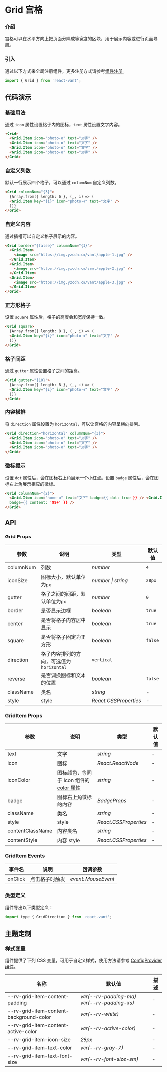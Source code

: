 # Grid 宫格

### 介绍

宫格可以在水平方向上把页面分隔成等宽度的区块，用于展示内容或进行页面导航。

### 引入

通过以下方式来全局注册组件，更多注册方式请参考[组件注册](#/zh-CN/advanced-usage#zu-jian-zhu-ce)。

```js
import { Grid } from 'react-vant';
```

## 代码演示

### 基础用法

通过 `icon` 属性设置格子内的图标，`text` 属性设置文字内容。

```html
<Grid>
  <Grid.Item icon="photo-o" text="文字" />
  <Grid.Item icon="photo-o" text="文字" />
  <Grid.Item icon="photo-o" text="文字" />
  <Grid.Item icon="photo-o" text="文字" />
</Grid>
```

### 自定义列数

默认一行展示四个格子，可以通过 `columnNum` 自定义列数。

```html
<Grid columnNum="{3}">
  {Array.from({ length: 6 }, (_, i) => (
  <Grid.Item key="{i}" icon="photo-o" text="文字" />
  ))}
</Grid>
```

### 自定义内容

通过插槽可以自定义格子展示的内容。

```html
<Grid border="{false}" columnNum="{3}">
  <Grid.Item>
    <image src="https://img.yzcdn.cn/vant/apple-1.jpg" />
  </Grid.Item>
  <Grid.Item>
    <image src="https://img.yzcdn.cn/vant/apple-2.jpg" />
  </Grid.Item>
  <Grid.Item>
    <image src="https://img.yzcdn.cn/vant/apple-3.jpg" />
  </Grid.Item>
</Grid>
```

### 正方形格子

设置 `square` 属性后，格子的高度会和宽度保持一致。

```html
<Grid square>
  {Array.from({ length: 8 }, (_, i) => (
  <Grid.Item key="{i}" icon="photo-o" text="文字" />
  ))}
</Grid>
```

### 格子间距

通过 `gutter` 属性设置格子之间的距离。

```html
<Grid gutter="{10}">
  {Array.from({ length: 8 }, (_, i) => (
  <Grid.Item key="{i}" icon="photo-o" text="文字" />
  ))}
</Grid>
```

### 内容横排

将 `direction` 属性设置为 `horizontal`，可以让宫格的内容呈横向排列。

```html
<Grid direction="horizontal" columnNum="{3}">
  <Grid.Item icon="photo-o" text="文字" />
  <Grid.Item icon="photo-o" text="文字" />
  <Grid.Item icon="photo-o" text="文字" />
</Grid>
```

### 徽标提示

设置 `dot` 属性后，会在图标右上角展示一个小红点。设置 `badge` 属性后，会在图标右上角展示相应的徽标。

```html
<Grid columnNum="{2}">
  <Grid.Item icon="home-o" text="文字" badge={{ dot: true }} /> <Grid.Item icon="search" text="文字"
  badge={{ content: '99+' }} />
</Grid>
```

## API

### Grid Props

| 参数      | 说明                                      | 类型                  | 默认值  |
| --------- | ----------------------------------------- | --------------------- | ------- |
| columnNum | 列数                                      | _number_              | `4`     |
| iconSize  | 图标大小，默认单位为`px`                  | _number \| string_    | `28px`  |
| gutter    | 格子之间的间距，默认单位为`px`            | _number_              | `0`     |
| border    | 是否显示边框                              | _boolean_             | `true`  |
| center    | 是否将格子内容居中显示                    | _boolean_             | `true`  |
| square    | 是否将格子固定为正方形                    | _boolean_             | `false` |
| direction | 格子内容排列的方向，可选值为 `horizontal` | `vertical`            |
| reverse   | 是否调换图标和文本的位置                  | _boolean_             | `false` |
| className | 类名                                      | _string_              | -       |
| style     | style                                     | _React.CSSProperties_ | -       |

### GridItem Props

| 参数 | 说明 | 类型 | 默认值 |
| --- | --- | --- | --- |
| text | 文字 | _string_ | - |
| icon | 图标 | _React.ReactNode_ | - |
| iconColor | 图标颜色，等同于 Icon 组件的 [color 属性](#/zh-CN/icon#props) | _string_ | - |
| badge | 图标右上角徽标的内容 | _BadgeProps_ | - |
| className | 类名 | _string_ | - |
| style | style | _React.CSSProperties_ | - |
| contentClassName | 内容类名 | _string_ | - |
| contentStyle | 内容 style | _React.CSSProperties_ | - |

### GridItem Events

| 事件名  | 说明           | 回调参数            |
| ------- | -------------- | ------------------- |
| onClick | 点击格子时触发 | _event: MouseEvent_ |

### 类型定义

组件导出以下类型定义：

```js
import type { GridDirection } from 'react-vant';
```

## 主题定制

### 样式变量

组件提供了下列 CSS 变量，可用于自定义样式，使用方法请参考 [ConfigProvider 组件](#/zh-CN/config-provider)。

| 名称                                    | 默认值                                      | 描述 |
| --------------------------------------- | ------------------------------------------- | ---- |
| --rv-grid-item-content-padding          | _var(--rv-padding-md) var(--rv-padding-xs)_ | -    |
| --rv-grid-item-content-background-color | _var(--rv-white)_                           | -    |
| --rv-grid-item-content-active-color     | _var(--rv-active-color)_                    | -    |
| --rv-grid-item-icon-size                | _28px_                                      | -    |
| --rv-grid-item-text-color               | _var(--rv-gray-7)_                          | -    |
| --rv-grid-item-text-font-size           | _var(--rv-font-size-sm)_                    | -    |
